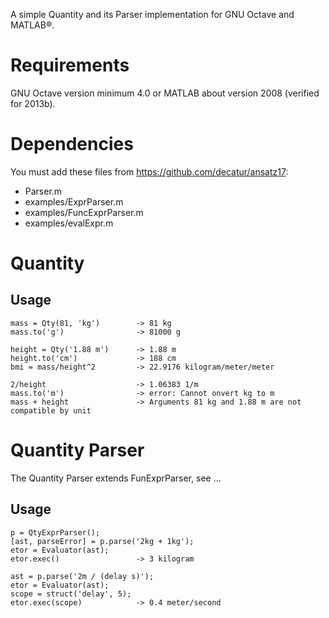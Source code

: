 A simple Quantity and its Parser implementation for GNU Octave and MATLAB®.

# Requirements
GNU Octave version minimum 4.0 or MATLAB about version 2008 (verified for 2013b).

# Dependencies
You must add these files from https://github.com/decatur/ansatz17:
* Parser.m
* examples/ExprParser.m
* examples/FuncExprParser.m
* examples/evalExpr.m

# Quantity

## Usage
```
mass = Qty(81, 'kg')        -> 81 kg
mass.to('g')                -> 81000 g

height = Qty('1.88 m')      -> 1.88 m
height.to('cm')             -> 188 cm
bmi = mass/height^2         -> 22.9176 kilogram/meter/meter

2/height                    -> 1.06383 1/m
mass.to('m')                -> error: Cannot onvert kg to m
mass + height               -> Arguments 81 kg and 1.88 m are not compatible by unit
```

# Quantity Parser

The Quantity Parser extends FunExprParser, see ...

## Usage
```
p = QtyExprParser();
[ast, parseError] = p.parse('2kg + 1kg');
etor = Evaluator(ast);
etor.exec()                 -> 3 kilogram

ast = p.parse('2m / (delay s)');
etor = Evaluator(ast);
scope = struct('delay', 5);
etor.exec(scope)            -> 0.4 meter/second
```